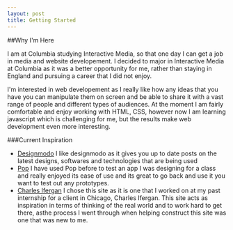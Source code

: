 ```yaml
---
layout: post
title: Getting Started
---
```


##Why I'm Here

I am at Columbia studying Interactive Media, so that one day I can get a job in media and website developement.
I decided to major in Interactive Media at Columbia as it was a better opportunity for me, rather than staying in England and pursuing a career that I did not enjoy.

I'm interested in web developement as I really like how any ideas that you have you can manipulate them on screen and be able to share it with a vast range of people and different types of audiences. At the moment I am fairly comfortable and enjoy working with HTML, CSS, however now I am learning javascript which is challenging for me, but the results make web development even more interesting.

###Current Inspiration

- [Designmodo](http://designmodo.com/) I like designmodo as it gives you up to date posts on the latest designs, softwares and technologies that are being used
- [Pop](https://popapp.in/sketchpad/) I have used Pop before to test an app I was designing for a class and really enjoyed its ease of use and its great to go back and use it you want to test out any prototypes.
- [Charles Ifergan](http://www.charlesifergan.com/) I chose this site as it is one that I worked on at my past internship for a client in Chicago, Charles Ifergan. This site acts as inspiration in terms of thinking of the real world and to work hard to get there, asthe process I went through when helping construct this site was one that was new to me.
